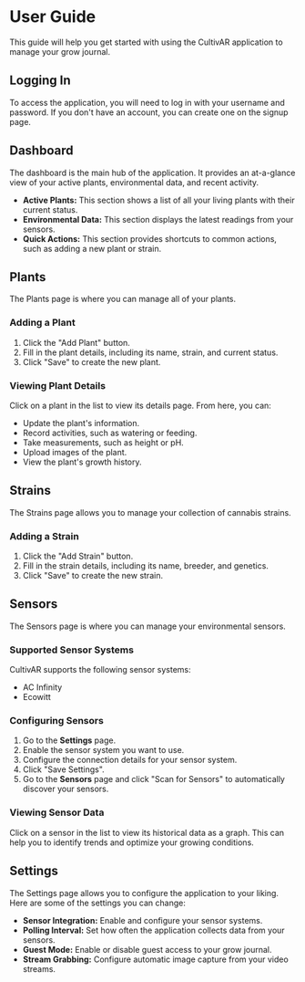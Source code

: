 # User Guide

This guide will help you get started with using the CultivAR application to manage your grow journal.

## Logging In

To access the application, you will need to log in with your username and password. If you don't have an account, you can create one on the signup page.

## Dashboard

The dashboard is the main hub of the application. It provides an at-a-glance view of your active plants, environmental data, and recent activity.

*   **Active Plants:** This section shows a list of all your living plants with their current status.
*   **Environmental Data:** This section displays the latest readings from your sensors.
*   **Quick Actions:** This section provides shortcuts to common actions, such as adding a new plant or strain.

## Plants

The Plants page is where you can manage all of your plants.

### Adding a Plant

1.  Click the "Add Plant" button.
2.  Fill in the plant details, including its name, strain, and current status.
3.  Click "Save" to create the new plant.

### Viewing Plant Details

Click on a plant in the list to view its details page. From here, you can:

*   Update the plant's information.
*   Record activities, such as watering or feeding.
*   Take measurements, such as height or pH.
*   Upload images of the plant.
*   View the plant's growth history.

## Strains

The Strains page allows you to manage your collection of cannabis strains.

### Adding a Strain

1.  Click the "Add Strain" button.
2.  Fill in the strain details, including its name, breeder, and genetics.
3.  Click "Save" to create the new strain.

## Sensors

The Sensors page is where you can manage your environmental sensors.

### Supported Sensor Systems

CultivAR supports the following sensor systems:

*   AC Infinity
*   Ecowitt

### Configuring Sensors

1.  Go to the **Settings** page.
2.  Enable the sensor system you want to use.
3.  Configure the connection details for your sensor system.
4.  Click "Save Settings".
5.  Go to the **Sensors** page and click "Scan for Sensors" to automatically discover your sensors.

### Viewing Sensor Data

Click on a sensor in the list to view its historical data as a graph. This can help you to identify trends and optimize your growing conditions.

## Settings

The Settings page allows you to configure the application to your liking. Here are some of the settings you can change:

*   **Sensor Integration:** Enable and configure your sensor systems.
*   **Polling Interval:** Set how often the application collects data from your sensors.
*   **Guest Mode:** Enable or disable guest access to your grow journal.
*   **Stream Grabbing:** Configure automatic image capture from your video streams.
